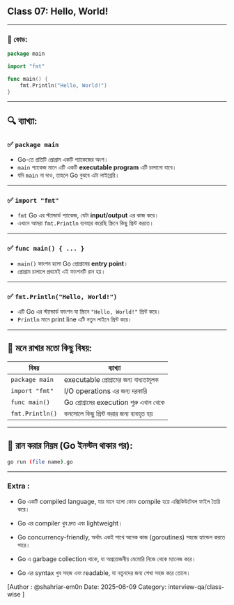 
## Class 07: Hello, World!
---

### 📄 কোড:
```go
package main

import "fmt"

func main() {
    fmt.Println("Hello, World!")
}
```

---

## 🔍 ব্যাখ্যা:

### ✅ `package main`
- Go-তে প্রতিটি প্রোগ্রাম একটি প্যাকেজের অংশ।
- `main` প্যাকেজ মানে এটি একটি **executable program**  এটি চালানো যাবে।
- যদি `main` না দাও, তাহলে Go বুঝবে এটা লাইব্রেরি।

---

### ✅ `import "fmt"`
- `fmt` Go এর স্ট্যান্ডার্ড প্যাকেজ, যেটা **input/output** এর কাজ করে।
- এখানে আমরা `fmt.Println` ব্যবহার করেছি স্ক্রিনে কিছু প্রিন্ট করতে।

---

### ✅ `func main() { ... }`
- `main()` ফাংশন হলো Go প্রোগ্রামের **entry point**।
- প্রোগ্রাম চালালে প্রথমেই এই ফাংশনটি রান হয়।

---

### ✅ `fmt.Println("Hello, World!")`
- এটি Go এর স্ট্যান্ডার্ড ফাংশন যা স্ক্রিনে `"Hello, World!"` প্রিন্ট করে।
- `Println` মানে print line  এটি নতুন লাইনে প্রিন্ট করে।

---

## 🧠 মনে রাখার মতো কিছু বিষয়:
| বিষয় | ব্যাখ্যা |
|------|----------|
| `package main` | executable প্রোগ্রামের জন্য বাধ্যতামূলক |
| `import "fmt"` | I/O operations এর জন্য দরকারি |
| `func main()` | Go প্রোগ্রামের execution শুরু এখান থেকে |
| `fmt.Println()` | কনসোলে কিছু প্রিন্ট করার জন্য ব্যবহৃত হয় |

---

## 🚀 রান করার নিয়ম (Go ইনস্টল থাকার পর):
```bash
go run (file name).go
```

---
### Extra :

- Go একটি compiled language, যার মানে হলো কোড compile হয়ে এক্সিকিউটেবল ফাইল তৈরি করে।

- Go এর compiler খুব দ্রুত এবং lightweight।

- Go concurrency-friendly, অর্থাৎ একই সাথে অনেক কাজ (goroutines) সহজে হ্যান্ডেল করতে পারে।

- Go এ garbage collection থাকে, যা অপ্রয়োজনীয় মেমোরি নিজে থেকে ম্যানেজ করে।

- Go এর syntax খুব সহজ এবং readable, যা নতুনদের জন্য শেখা সহজ করে তোলে।

[Author : @shahriar-em0n  Date: 2025-06-09 Category: interview-qa/class-wise ]